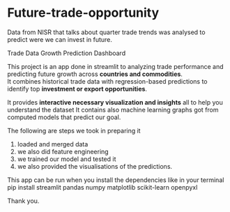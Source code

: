 # Future-trade-opportunity
Data from NISR that talks about quarter trade trends was analysed to predict were we can invest in future.

 Trade Data Growth Prediction Dashboard

This project is an app done in streamlit to  analyzing trade performance and predicting future growth across **countries and commodities**.  
It combines historical trade data with regression-based predictions to identify top **investment or export opportunities**.

It provides **interactive necessary visualization and insights** all to help you understand the dataset
It contains also machine learning graphs got from computed models that predict our goal.

The following are steps we took in preparing it
1. loaded and merged data
2. we also did feature engineering
3. we trained our model and tested it
4. we also provided the visualisations of the predictions.

This app can be run when you install the dependencies 
like in your terminal 
pip install streamlit pandas numpy matplotlib scikit-learn openpyxl

Thank you.

